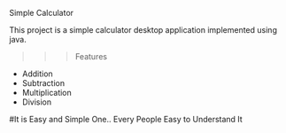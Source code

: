 Simple Calculator

This project is a simple calculator desktop application implemented using java.

>>> Features

* Addition
* Subtraction
* Multiplication
* Division

#It is Easy and Simple One.. Every People Easy to Understand It
